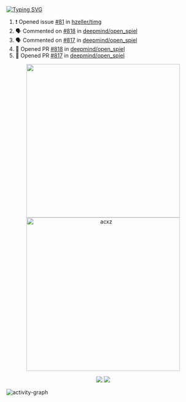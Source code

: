 [![Typing SVG](https://readme-typing-svg.herokuapp.com?size=16&color=AFFFA3&multiline=true&height=75&lines=contributing+to+robotics%2Faerospace%2Fml%2Fgpu+software;packaging+it+for+archlinux;ricer)](https://git.io/typing-svg)

<!--START_SECTION:activity-->
1. ❗️ Opened issue [#81](https://github.com/hzeller/timg/issues/81) in [hzeller/timg](https://github.com/hzeller/timg)
2. 🗣 Commented on [#818](https://github.com/deepmind/open_spiel/issues/818) in [deepmind/open_spiel](https://github.com/deepmind/open_spiel)
3. 🗣 Commented on [#817](https://github.com/deepmind/open_spiel/issues/817) in [deepmind/open_spiel](https://github.com/deepmind/open_spiel)
4. 💪 Opened PR [#818](https://github.com/deepmind/open_spiel/pull/818) in [deepmind/open_spiel](https://github.com/deepmind/open_spiel)
5. 💪 Opened PR [#817](https://github.com/deepmind/open_spiel/pull/817) in [deepmind/open_spiel](https://github.com/deepmind/open_spiel)
<!--END_SECTION:activity-->

<p align="center">
  <img width="400em" src=https://github-readme-stats.vercel.app/api?username=acxz&include_all_commits=true&show_icons=true />
  <img width="400em" src="https://github-readme-streak-stats.herokuapp.com/?user=acxz&" alt="acxz" />
</p>

<p align="center">
  <img src=https://github-readme-stats.vercel.app/api/top-langs/?username=acxz&layout=compact />
  <img src=https://github-profile-trophy.vercel.app/?username=acxz&row=2&column=4 />
</p>

![activity-graph](https://activity-graph.herokuapp.com/graph?username=acxz&theme=aqua)
